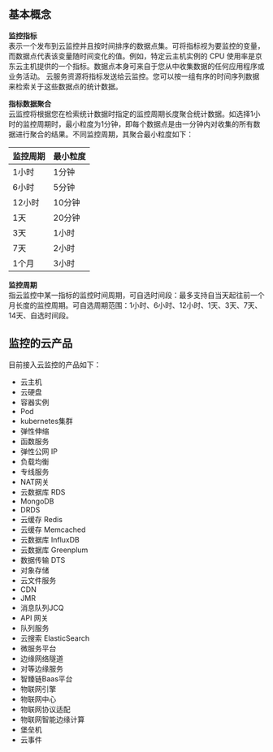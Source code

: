 ## 基本概念
**监控指标**  
表示一个发布到云监控并且按时间排序的数据点集。可将指标视为要监控的变量，而数据点代表该变量随时间变化的值。例如，特定云主机实例的 CPU 使用率是京东云主机提供的一个指标。数据点本身可来自于您从中收集数据的任何应用程序或业务活动。 云服务资源将指标发送给云监控。您可以按一组有序的时间序列数据来检索关于这些数据点的统计数据。

**指标数据聚合**  
云监控将根据您在检索统计数据时指定的监控周期长度聚合统计数据。如选择1小时的监控周期时，最小粒度为1分钟，即每个数据点是由一分钟内对收集的所有数据进行聚合的结果。不同监控周期，其聚合最小粒度如下：

监控周期| 最小粒度
---|---
1小时 | 1分钟
6小时 | 5分钟
12小时 | 10分钟
1天 | 20分钟
3天 | 1小时
7天 | 2小时
1个月 | 3小时

**监控周期**   
指云监控中某一指标的监控时间周期，可自选时间段：最多支持自当天起往前一个月长度的监控周期。可自选周期范围：1小时、6小时、12小时、1天、3天、7天、14天、自选时间段。

## 监控的云产品
目前接入云监控的产品如下：
- 云主机
- 云硬盘
- 容器实例
- Pod
- kubernetes集群
- 弹性伸缩
- 函数服务
- 弹性公网 IP
- 负载均衡
- 专线服务
- NAT网关
- 云数据库 RDS
- MongoDB
- DRDS
- 云缓存 Redis
- 云缓存 Memcached
- 云数据库 InfluxDB
- 云数据库 Greenplum
- 数据传输 DTS
- 对象存储
- 云文件服务
- CDN
- JMR
- 消息队列JCQ
- API 网关
- 队列服务
- 云搜索 ElasticSearch
- 微服务平台
- 边缘网络隧道
- 对等边缘服务
- 智臻链Baas平台
- 物联网引擎
- 物联网中心
- 物联网协议适配
- 物联网智能边缘计算
- 堡垒机
- 云事件
